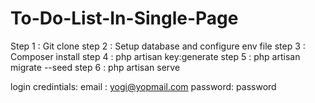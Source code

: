 # To-Do-List-In-Single-Page

Step 1 : Git clone
step 2 : Setup database and configure env file
step 3 : Composer install
step 4 : php artisan key:generate
step 5 : php artisan migrate --seed
step 6 : php artisan serve

login credintials: 
 email : yogi@yopmail.com
 password: password                
